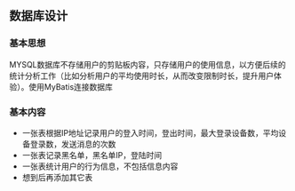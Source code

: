 ## 数据库设计

### 基本思想

MYSQL数据库不存储用户的剪贴板内容，只存储用户的使用信息，以方便后续的统计分析工作（比如分析用户的平均使用时长，从而改变限制时长，提升用户体验）。使用MyBatis连接数据库

### 基本内容

- 一张表根据IP地址记录用户的登入时间，登出时间，最大登录设备数，平均设备登录数，发送消息的次数
- 一张表记录黑名单，黑名单IP，登陆时间
- 一张表统计用户的行为信息，不包括信息内容
- 想到后再添加其它表
